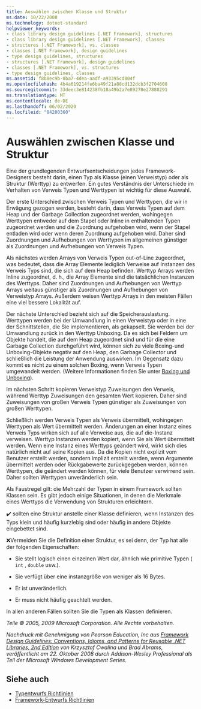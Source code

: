 ```yaml
---
title: Auswählen zwischen Klasse und Struktur
ms.date: 10/22/2008
ms.technology: dotnet-standard
helpviewer_keywords:
- class library design guidelines [.NET Framework], structures
- class library design guidelines [.NET Framework], classes
- structures [.NET Framework], vs. classes
- classes [.NET Framework], design guidelines
- type design guidelines, structures
- structures [.NET Framework], design guidelines
- classes [.NET Framework], vs. structures
- type design guidelines, classes
ms.assetid: f8b8ec9b-0ba7-4dea-aadf-a93395cd804f
ms.openlocfilehash: 4b4a619214fe6ba49f21a88cd132dcb3f2704608
ms.sourcegitcommit: 33deec3e814238fb18a49b2a7e89278e27888291
ms.translationtype: MT
ms.contentlocale: de-DE
ms.lasthandoff: 06/02/2020
ms.locfileid: "84280360"
---
```

# <a name="choosing-between-class-and-struct"></a>Auswählen zwischen Klasse und Struktur
Eine der grundlegenden Entwurfsentscheidungen jedes Framework-Designers besteht darin, einen Typ als Klasse (einen Verweistyp) oder als Struktur (Werttyp) zu entwerfen. Ein gutes Verständnis der Unterschiede im Verhalten von Verweis Typen und Werttypen ist wichtig für diese Auswahl.

 Der erste Unterschied zwischen Verweis Typen und Werttypen, die wir in Erwägung gezogen werden, besteht darin, dass Verweis Typen auf dem Heap und der Garbage Collection zugeordnet werden, wohingegen Werttypen entweder auf dem Stapel oder Inline in enthaltenden Typen zugeordnet werden und die Zuordnung aufgehoben wird, wenn der Stapel entladen wird oder wenn deren Zuordnung aufgehoben wird. Daher sind Zuordnungen und Aufhebungen von Werttypen im allgemeinen günstiger als Zuordnungen und Aufhebungen von Verweis Typen.

 Als nächstes werden Arrays von Verweis Typen out-of-Line zugeordnet, was bedeutet, dass die Array Elemente lediglich Verweise auf Instanzen des Verweis Typs sind, die sich auf dem Heap befinden. Werttyp Arrays werden Inline zugeordnet, d. h., die Array Elemente sind die tatsächlichen Instanzen des Werttyps. Daher sind Zuordnungen und Aufhebungen von Werttyp Arrays weitaus günstiger als Zuordnungen und Aufhebungen von Verweistyp Arrays. Außerdem weisen Werttyp Arrays in den meisten Fällen eine viel bessere Lokalität auf.

 Der nächste Unterschied bezieht sich auf die Speicherauslastung. Werttypen werden bei der Umwandlung in einen Verweistyp oder in eine der Schnittstellen, die Sie implementieren, als gekapselt. Sie werden bei der Umwandlung zurück in den Werttyp Unboxing. Da es sich bei Feldern um Objekte handelt, die auf dem Heap zugeordnet sind und für die eine Garbage Collection durchgeführt wird, können sich zu viele Boxing-und Unboxing-Objekte negativ auf den Heap, den Garbage Collector und schließlich die Leistung der Anwendung auswirken.  Im Gegensatz dazu kommt es nicht zu einem solchen Boxing, wenn Verweis Typen umgewandelt werden. (Weitere Informationen finden Sie unter [Boxing und Unboxing](../../csharp/programming-guide/types/boxing-and-unboxing.md)).

 Im nächsten Schritt kopieren Verweistyp Zuweisungen den Verweis, während Werttyp Zuweisungen den gesamten Wert kopieren. Daher sind Zuweisungen von großen Verweis Typen günstiger als Zuweisungen von großen Werttypen.

 Schließlich werden Verweis Typen als Verweis übermittelt, wohingegen Werttypen als Wert übermittelt werden. Änderungen an einer Instanz eines Verweis Typs wirken sich auf alle Verweise aus, die auf die-Instanz verweisen. Werttyp Instanzen werden kopiert, wenn Sie als Wert übermittelt werden. Wenn eine Instanz eines Werttyps geändert wird, wirkt sich dies natürlich nicht auf seine Kopien aus. Da die Kopien nicht explizit vom Benutzer erstellt werden, sondern implizit erstellt werden, wenn Argumente übermittelt werden oder Rückgabewerte zurückgegeben werden, können Werttypen, die geändert werden können, für viele Benutzer verwirrend sein. Daher sollten Werttypen unveränderlich sein.

 Als Faustregel gilt: die Mehrzahl der Typen in einem Framework sollten Klassen sein. Es gibt jedoch einige Situationen, in denen die Merkmale eines Werttyps die Verwendung von Strukturen erleichtern.

 ✔️ sollten eine Struktur anstelle einer Klasse definieren, wenn Instanzen des Typs klein und häufig kurzlebig sind oder häufig in andere Objekte eingebettet sind.

 ❌Vermeiden Sie die Definition einer Struktur, es sei denn, der Typ hat alle der folgenden Eigenschaften:

- Sie stellt logisch einen einzelnen Wert dar, ähnlich wie primitive Typen ( `int` , `double` usw.).

- Sie verfügt über eine instanzgröße von weniger als 16 Bytes.

- Er ist unveränderlich.

- Er muss nicht häufig geachtelt werden.

 In allen anderen Fällen sollten Sie die Typen als Klassen definieren.

 *Teile © 2005, 2009 Microsoft Corporation. Alle Rechte vorbehalten.*

 *Nachdruck mit Genehmigung von Pearson Education, Inc aus [Framework Design Guidelines: Conventions, Idioms, and Patterns for Reusable .NET Libraries, 2nd Edition](https://www.informit.com/store/framework-design-guidelines-conventions-idioms-and-9780321545619) von Krzysztof Cwalina und Brad Abrams, veröffentlicht am 22. Oktober 2008 durch Addison-Wesley Professional als Teil der Microsoft Windows Development Series.*

## <a name="see-also"></a>Siehe auch

- [Typentwurfs Richtlinien](type.md)
- [Framework-Entwurfs Richtlinien](index.md)
